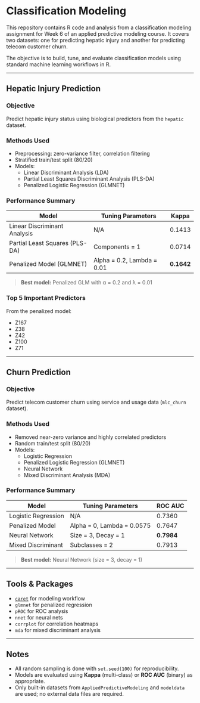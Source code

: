 # Classification Modeling

This repository contains R code and analysis from a classification modeling assignment for Week 6 of an applied predictive modeling course. It covers two datasets: one for predicting hepatic injury and another for predicting telecom customer churn.

The objective is to build, tune, and evaluate classification models using standard machine learning workflows in R.

---

## Hepatic Injury Prediction

### Objective
Predict hepatic injury status using biological predictors from the `hepatic` dataset.

### Methods Used
- Preprocessing: zero-variance filter, correlation filtering
- Stratified train/test split (80/20)
- Models:
  - Linear Discriminant Analysis (LDA)
  - Partial Least Squares Discriminant Analysis (PLS-DA)
  - Penalized Logistic Regression (GLMNET)

### Performance Summary
| Model                          | Tuning Parameters                 | Kappa   |
|-------------------------------|-----------------------------------|---------|
| Linear Discriminant Analysis  | N/A                               | 0.1413  |
| Partial Least Squares (PLS-DA)| Components = 1                    | 0.0714  |
| Penalized Model (GLMNET)      | Alpha = 0.2, Lambda = 0.01        | **0.1642** |

> **Best model:** Penalized GLM with α = 0.2 and λ = 0.01

### Top 5 Important Predictors
From the penalized model:
- Z167
- Z38
- Z42
- Z100
- Z71

---

## Churn Prediction

### Objective
Predict telecom customer churn using service and usage data (`mlc_churn` dataset).

### Methods Used
- Removed near-zero variance and highly correlated predictors
- Random train/test split (80/20)
- Models:
  - Logistic Regression
  - Penalized Logistic Regression (GLMNET)
  - Neural Network
  - Mixed Discriminant Analysis (MDA)

### Performance Summary
| Model              | Tuning Parameters               | ROC AUC  |
|-------------------|----------------------------------|----------|
| Logistic Regression| N/A                             | 0.7360   |
| Penalized Model    | Alpha = 0, Lambda = 0.0575      | 0.7647   |
| Neural Network     | Size = 3, Decay = 1             | **0.7984** |
| Mixed Discriminant | Subclasses = 2                  | 0.7913   |

> **Best model:** Neural Network (size = 3, decay = 1)

---

## Tools & Packages

- [`caret`](https://cran.r-project.org/web/packages/caret/index.html) for modeling workflow
- `glmnet` for penalized regression
- `pROC` for ROC analysis
- `nnet` for neural nets
- `corrplot` for correlation heatmaps
- `mda` for mixed discriminant analysis

---

## Notes

- All random sampling is done with `set.seed(100)` for reproducibility.
- Models are evaluated using **Kappa** (multi-class) or **ROC AUC** (binary) as appropriate.
- Only built-in datasets from `AppliedPredictiveModeling` and `modeldata` are used; no external data files are required.
